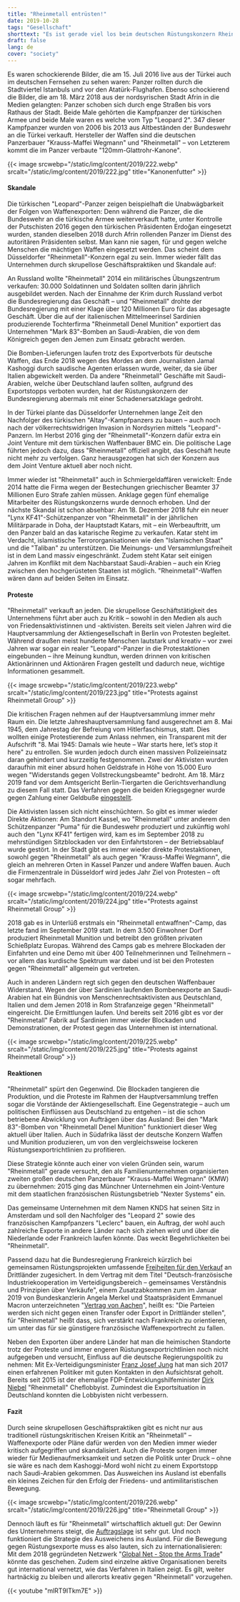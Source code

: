 ```yaml
---
title: "Rheinmetall entrüsten!"
date: 2019-10-28
tags: "Gesellschaft"
shorttext: "Es ist gerade viel los beim deutschen Rüstungskonzern Rheinmetall: Immer neue Skandale, heikle Übernahmepläne, geplatzte Geschäfte, ausstehende Gerichtsverfahren und Proteste."
draft: false
lang: de
cover: "society"
---
```


Es waren schockierende Bilder, die am 15. Juli 2016 live aus der Türkei auch im deutschen Fernsehen zu sehen waren: Panzer rollten durch die Stadtviertel Istanbuls und vor den Atatürk-Flughafen. Ebenso schockierend die Bilder, die am 18. März 2018 aus der nordsyrischen Stadt Afrin in die Medien gelangten: Panzer schoben sich durch enge Straßen bis vors Rathaus der Stadt. Beide Male gehörten die Kampfpanzer der türkischen Armee und beide Male waren es welche vom Typ "Leopard 2". 347 dieser Kampfpanzer wurden von 2006 bis 2013 aus Altbeständen der Bundeswehr an die Türkei verkauft. Hersteller der Waffen sind die deutschen Panzerbauer "Krauss-Maffei Wegmann" und "Rheinmetall" – von Letzterem kommt die im Panzer verbaute "120mm-Glattrohr-Kanone".

{{< image srcwebp="/static/img/content/2019/222.webp" srcalt="/static/img/content/2019/222.jpg" title="Kanonenfutter" >}}

#### Skandale

Die türkischen "Leopard"-Panzer zeigen beispielhaft die Unabwägbarkeit der Folgen von Waffenexporten: Denn während die Panzer, die die Bundeswehr an die türkische Armee weiterverkauft hatte, unter Kontrolle der Putschisten 2016 gegen den türkischen Präsidenten Erdoğan eingesetzt wurden, standen dieselben 2018 durch Afrin rollenden Panzer im Dienst des autoritären Präsidenten selbst. Man kann nie sagen, für und gegen welche Menschen die mächtigen Waffen eingesetzt werden. Das scheint dem Düsseldorfer "Rheinmetall"-Konzern egal zu sein. Immer wieder fällt das Unternehmen durch skrupellose Geschäftspraktiken und Skandale auf:

An Russland wollte "Rheinmetall" 2014 ein militärisches Übungszentrum verkaufen: 30.000 Soldatinnen und Soldaten sollten darin jährlich ausgebildet werden. Nach der Einnahme der Krim durch Russland verbot die Bundesregierung das Geschäft – und "Rheinmetall" drohte der Bundesregierung mit einer Klage über 120 Millionen Euro für das abgesagte Geschäft. Über die auf der italienischen Mittelmeerinsel Sardinien produzierende Tochterfirma "Rheinmetall Denel Munition" exportiert das Unternehmen "Mark 83"-Bomben an Saudi-Arabien, die von dem Königreich gegen den Jemen zum Einsatz gebracht werden.

Die Bomben-Lieferungen laufen trotz des Exportverbots für deutsche Waffen, das Ende 2018 wegen des Mordes an dem Journalisten Jamal Kashoggi durch saudische Agenten erlassen wurde, weiter, da sie über Italien abgewickelt werden. Da andere "Rheinmetall" Geschäfte mit Saudi-Arabien, welche über Deutschland laufen sollten, aufgrund des Exportstopps verboten wurden, hat der Rüstungskonzern der Bundesregierung abermals mit einer Schadenersatzklage gedroht.

In der Türkei plante das Düsseldorfer Unternehmen lange Zeit den Nachfolger des türkischen "Altay"-Kampfpanzers zu bauen – auch noch nach der völkerrechtswidrigen Invasion in Nordsyrien mittels "Leopard"-Panzern. Im Herbst 2016 ging der "Rheinmetall"-Konzern dafür extra ein Joint Venture mit dem türkischen Waffenbauer BMC ein. Die politische Lage führten jedoch dazu, dass "Rheinmetall" offiziell angibt, das Geschäft heute nicht mehr zu verfolgen. Ganz herausgezogen hat sich der Konzern aus dem Joint Venture aktuell aber noch nicht.

Immer wieder ist "Rheinmetall" auch in Schmiergeldaffären verwickelt: Ende 2014 hatte die Firma wegen der Bestechungen griechischer Beamter 37 Millionen Euro Strafe zahlen müssen. Anklage gegen fünf ehemalige Mitarbeiter des Rüstungskonzerns wurde dennoch erhoben. Und der nächste Skandal ist schon absehbar: Am 18. Dezember 2018 fuhr ein neuer "Lynx KF41"-Schützenpanzer von "Rheinmetall" in der jährlichen Militärparade in Doha, der Hauptstadt Katars, mit – ein Werbeauftritt, um den Panzer bald an das katarische Regime zu verkaufen. Katar steht im Verdacht, islamistische Terrororganisationen wie den "Islamischen Staat" und die "Taliban" zu unterstützen. Die Meinungs- und Versammlungsfreiheit ist in dem Land massiv eingeschränkt. Zudem steht Katar seit einigen Jahren im Konflikt mit dem Nachbarstaat Saudi-Arabien – auch ein Krieg zwischen den hochgerüsteten Staaten ist möglich. "Rheinmetall"-Waffen wären dann auf beiden Seiten im Einsatz.

#### Proteste

"Rheinmetall" verkauft an jeden. Die skrupellose Geschäftstätigkeit des Unternehmens führt aber auch zu Kritik – sowohl in den Medien als auch von Friedensaktivistinnen und -aktivisten. Bereits seit vielen Jahren wird die Hauptversammlung der Aktiengesellschaft in Berlin von Protesten begleitet. Während draußen meist hunderte Menschen lautstark und kreativ – vor zwei Jahren war sogar ein realer "Leopard"-Panzer in die Protestaktionen eingebunden – ihre Meinung kundtun, werden drinnen von kritischen Aktionärinnen und Aktionären Fragen gestellt und dadurch neue, wichtige Informationen gesammelt.

{{< image srcwebp="/static/img/content/2019/223.webp" srcalt="/static/img/content/2019/223.jpg" title="Protests against Rheinmetall Group" >}}

Die kritischen Fragen nehmen auf der Hauptversammlung immer mehr Raum ein. Die letzte Jahreshauptversammlung fand ausgerechnet am 8. Mai 1945, dem Jahrestag der Befreiung vom Hitlerfaschismus, statt. Dies wollten einige Protestierende zum Anlass nehmen, ein Transparent mit der Aufschrift "8. Mai 1945: Damals wie heute – War starts here, let’s stop it here" zu entrollen. Sie wurden jedoch durch einen massiven Polizeieinsatz daran gehindert und kurzzeitig festgenommen. Zwei der Aktivisten wurden daraufhin mit einer absurd hohen Geldstrafe in Höhe von 15.000 Euro wegen "Widerstands gegen Vollstreckungsbeamte" bedroht. Am 18. März 2019 fand vor dem Amtsgericht Berlin-Tiergarten die Gerichtsverhandlung zu diesem Fall statt. Das Verfahren gegen die beiden Kriegsgegner wurde gegen Zahlung einer Geldbuße [eingestellt](https://www.neues-deutschland.de/artikel/1114772.rheinmetall-entwaffnen-prozess-gegen-kriegsgegner-eingestellt.html "Prozess gegen Kriegsgegner eingestellt").

Die Aktivisten lassen sich nicht einschüchtern. So gibt es immer wieder Direkte Aktionen: Am Standort Kassel, wo "Rheinmetall" unter anderem den Schützenpanzer "Puma" für die Bundeswehr produziert und zukünftig wohl auch den "Lynx KF41" fertigen wird, kam es im September 2018 zu mehrstündigen Sitzblockaden vor den Einfahrtstoren – der Betriebsablauf wurde gestört. In der Stadt gibt es immer wieder direkte Protestaktionen, sowohl gegen "Rheinmetall" als auch gegen "Krauss-Maffei Wegmann", die gleich an mehreren Orten in Kassel Panzer und andere Waffen bauen. Auch die Firmenzentrale in Düsseldorf wird jedes Jahr Ziel von Protesten – oft sogar mehrfach.

{{< image srcwebp="/static/img/content/2019/224.webp" srcalt="/static/img/content/2019/224.jpg" title="Protests against Rheinmetall Group" >}}

2018 gab es in Unterlüß erstmals ein "Rheinmetall entwaffnen"-Camp, das letzte fand im September 2019 statt. In dem 3.500 Einwohner Dorf produziert Rheinmetall Munition und betreibt den größten privaten Schießplatz Europas. Während des Camps gab es mehrere Blockaden der Einfahrten und eine Demo mit über 400 Teilnehmerinnen und Teilnehmern – vor allem das kurdische Spektrum war dabei und ist bei den Protesten gegen "Rheinmetall" allgemein gut vertreten.

Auch in anderen Ländern regt sich gegen den deutschen Waffenbauer Widerstand. Wegen der über Sardinien laufenden Bombenexporte an Saudi-Arabien hat ein Bündnis von Menschenrechtsaktivisten aus Deutschland, Italien und dem Jemen 2018 in Rom Strafanzeige gegen "Rheinmetall" eingereicht. Die Ermittlungen laufen. Und bereits seit 2016 gibt es vor der "Rheinmetall" Fabrik auf Sardinien immer wieder Blockaden und Demonstrationen, der Protest gegen das Unternehmen ist international.

{{< image srcwebp="/static/img/content/2019/225.webp" srcalt="/static/img/content/2019/225.jpg" title="Protests against Rheinmetall Group" >}}

#### Reaktionen

"Rheinmetall" spürt den Gegenwind. Die Blockaden tangieren die Produktion, und die Proteste im Rahmen der Hauptversammlung treffen sogar die Vorstände der Aktiengesellschaft. Eine Gegenstrategie – auch um politischen Einflüssen aus Deutschland zu entgehen – ist die schon betriebene Abwicklung von Aufträgen über das Ausland: Bei den "Mark 83"-Bomben von "Rheinmetall Denel Munition" funktioniert dieser Weg aktuell über Italien. Auch in Südafrika lässt der deutsche Konzern Waffen und Munition produzieren, um von den vergleichsweise lockeren Rüstungsexportrichtlinien zu profitieren.

Diese Strategie könnte auch einer von vielen Gründen sein, warum "Rheinmetall" gerade versucht, den als Familienunternehmen organisierten zweiten großen deutschen Panzerbauer "Krauss-Maffei Wegmann" (KMW) zu übernehmen: 2015 ging das Münchner Unternehmen ein Joint-Venture mit dem staatlichen französischen Rüstungsbetrieb "Nexter Systems" ein.

Das gemeinsame Unternehmen mit dem Namen KNDS hat seinen Sitz in Amsterdam und soll den Nachfolger des "Leopard 2" sowie des französischen Kampfpanzers "Leclerc" bauen, ein Auftrag, der wohl auch zahlreiche Exporte in andere Länder nach sich ziehen wird und über die Niederlande oder Frankreich laufen könnte. Das weckt Begehrlichkeiten bei "Rheinmetall".

Passend dazu hat die Bundesregierung Frankreich kürzlich bei gemeinsamen Rüstungsprojekten umfassende [Freiheiten für den Verkauf](https://www.spiegel.de/politik/deutschland/ruestungsexporte-deutsch-franzoesisches-geheimpapier-a-1253393.html "Deutsch-französisches Geheimpapier regelt Waffenexporte neu") an Drittländer zugesichert. In dem Vertrag mit dem Titel "Deutsch-französische Industriekooperation im Verteidigungsbereich – gemeinsames Verständnis und Prinzipien über Verkäufe", einem Zusatzabkommen zum im Januar 2019 von Bundeskanzlerin Angela Merkel und Staatspräsident Emmanuel Macron unterzeichneten "[Vertrag von Aachen](https://www.goethe.de/de/uun/akt/21472751.html "EUROPA IST AUCH EIN KULTURELLES PROJEKT")", heißt es: "Die Parteien werden sich nicht gegen einen Transfer oder Export in Drittländer stellen", für "Rheinmetall" heißt dass, sich verstärkt nach Frankreich zu orientieren, um unter das für sie günstigere französische Waffenexportrecht zu fallen.

Neben den Exporten über andere Länder hat man die heimischen Standorte trotz der Proteste und immer engeren Rüstungsexportrichtlinien noch nicht aufgegeben und versucht, Einfluss auf die deutsche Regierungspolitik zu nehmen: Mit Ex-Verteidigungsminister [Franz Josef Jung](https://www.zeit.de/wirtschaft/unternehmen/2017-05/rheinmetall-franz-josef-jung-tuerkei-waffen-panzer "Ex-Verteidigungsminister Jung wird Aufsichtsrat von Rüstungskonzern") hat man sich 2017 einen erfahrenen Politiker mit guten Kontakten in den Aufsichtsrat geholt. Bereits seit 2015 ist der ehemalige FDP-Entwicklungshilfeminister [Dirk Niebel](https://www.spiegel.de/politik/deutschland/niebel-kommentar-wechsel-zu-rheinmetall-stinkt-und-aergert-fdp-a-978609.html "Rüstungslobbyist Niebel - Das stinkt") "Rheinmetall" Cheflobbyist. Zumindest die Exportsituation in Deutschland konnten die Lobbyisten nicht verbessern.

#### Fazit

Durch seine skrupellosen Geschäftspraktiken gibt es nicht nur aus traditionell rüstungskritischen Kreisen Kritik an "Rheinmetall" – Waffenexporte oder Pläne dafür werden von den Medien immer wieder kritisch aufgegriffen und skandalisiert. Auch die Proteste sorgen immer wieder für Medienaufmerksamkeit und setzen die Politik unter Druck – ohne sie wäre es nach dem Kashoggi-Mord wohl nicht zu einem Exportstopp nach Saudi-Arabien gekommen. Das Ausweichen ins Ausland ist ebenfalls ein kleines Zeichen für den Erfolg der Friedens- und antimilitaristischen Bewegung.

{{< image srcwebp="/static/img/content/2019/226.webp" srcalt="/static/img/content/2019/226.jpg" title="Rheinmetall Group" >}}

Dennoch läuft es für "Rheinmetall" wirtschaftlich aktuell gut: Der Gewinn des Unternehmens steigt, die [Auftragslage](https://www.isw-muenchen.de/2019/01/ruestungs-explosion-bomben-geschaefte-bundesregierung-im-ruestungswahn/ "Rüstungs-Explosion & Bomben-Geschäfte – Bundesregierung im Rüstungswahn") ist sehr gut. Und noch funktioniert die Strategie des Ausweichens ins Ausland. Für die Bewegung gegen Rüstungsexporte muss es also lauten, sich zu internationalisieren: Mit dem 2018 gegründeten Netzwerk "[Global Net - Stop the Arms Trade](https://www.gn-stat.org/ "Global Net - Stop the Arms Trade")" könnte das geschehen. Zudem sind einzelne aktive Organisationen bereits gut international vernetzt, wie das Verfahren in Italien zeigt. Es gilt, weiter hartnäckig zu bleiben und allerorts kreativ gegen "Rheinmetall" vorzugehen.

{{< youtube "mlRT9ITkm7E" >}}

